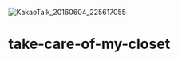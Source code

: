 ![KakaoTalk_20160604_225617055](https://user-images.githubusercontent.com/81761175/131238606-97004305-4546-4617-9e47-84c24be6e43a.gif)
# take-care-of-my-closet

